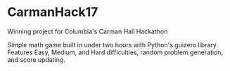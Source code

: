 # CarmanHack17
Winning project for Columbia's Carman Hall Hackathon

Simple math game built in under two hours with Python's guizero library. Features Easy, Medium, and Hard difficulties, random problem generation, and score updating.
